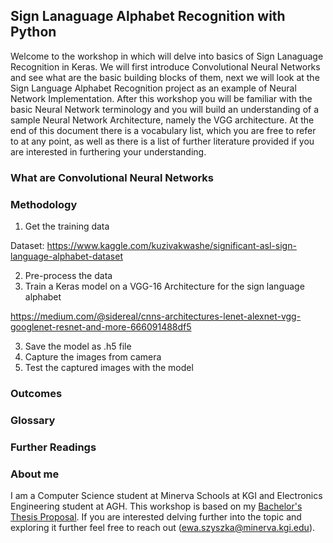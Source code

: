 ## Sign Lanaguage Alphabet Recognition with Python
Welcome to the workshop in which will delve into basics of Sign Lanaguage Recognition in Keras. 
We will first introduce Convolutional Neural Networks and see what are the basic building blocks of them, next we will look at the Sign Language Alphabet Recognition project as an example of Neural Network Implementation. After this workshop you will be familiar with the basic Neural Network terminology and you will build an understanding of a sample Neural Network Architecture, namely the VGG architecture. At the end of this document there is a vocabulary list, which you are free to refer to at any point, as well as there is a list of further literature provided if you are interested in furthering your understanding. 

### What are Convolutional Neural Networks


### Methodology


1. Get the training data 

Dataset: https://www.kaggle.com/kuzivakwashe/significant-asl-sign-language-alphabet-dataset

2. Pre-process the data 
2. Train a Keras model on a VGG-16 Architecture for the sign language alphabet 

https://medium.com/@sidereal/cnns-architectures-lenet-alexnet-vgg-googlenet-resnet-and-more-666091488df5 

3. Save the model as .h5 file
4. Capture the images from camera 
5. Test the captured images with the model 

### Outcomes


### Glossary 


### Further Readings


### About me 
I am a Computer Science student at Minerva Schools at KGI and Electronics Engineering student at AGH. This workshop is based on my [Bachelor's Thesis Proposal](https://ewaszyszka.myportfolio.com/bachelor-thesis-proposal). If you are interested delving further into the topic and exploring it further feel free to reach out (ewa.szyszka@minerva.kgi.edu).


